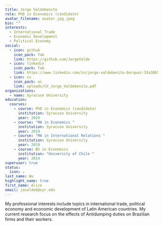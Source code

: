 ```yaml
---
title: Jorge Valdebenito
role: PhD in Economics (candidate)
avatar_filename: avatar.jpg.jpeg
bio: ""
interests:
  - International Trade
  - Economic Development
  - Political Economy
social:
  - icon: github
    icon_pack: fab
    link: https://github.com/JorgeValde
  - icon: linkedin
    icon_pack: fab
    link: https://www.linkedin.com/in/jorge-valdebenito-borquez-33a38b5a/
  - icon: cv
    icon_pack: ai
    link: uploads/CV_Jorge_Valdebenito.pdf
organizations:
  - name: Syracuse University
education:
  courses:
    - course: PhD in Economics (candidate)
      institution: Syracuse University
      year: 2024
    - course: "MA in Economics "
      institution: Syracuse University
      year: 2019
    - course: "MA in International Relations "
      institution: Syracuse University
      year: 2019
    - course: BS in Economics
      institution: "University of Chile "
      year: 2014
superuser: true
status:
  icon: ☕️
last_name: Wu
highlight_name: true
first_name: Alice
email: javaldeb@syr.edu
---
```

<!--StartFragment-->

My professional interests include topics in international trade, political economy and economic development of Latin American countries. My current research focus on the effects of Antidumping duties on Brazilian firms and their workers. 

<!--EndFragment-->